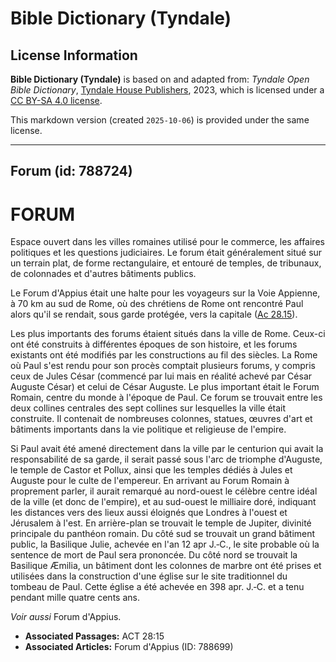 # Bible Dictionary (Tyndale)

## License Information

**Bible Dictionary (Tyndale)** is based on and adapted from: _Tyndale Open Bible Dictionary_, [Tyndale House Publishers](https://tyndaleopenresources.com/), 2023, which is licensed under a [CC BY-SA 4.0 license](https://creativecommons.org/licenses/by-sa/4.0/legalcode.en).

This markdown version (created `2025-10-06`) is provided under the same license.



--------------------------------

## Forum (id: 788724)

FORUM
=====

Espace ouvert dans les villes romaines utilisé pour le commerce, les affaires politiques et les questions judiciaires. Le forum était généralement situé sur un terrain plat, de forme rectangulaire, et entouré de temples, de tribunaux, de colonnades et d'autres bâtiments publics.

Le Forum d'Appius était une halte pour les voyageurs sur la Voie Appienne, à 70 km au sud de Rome, où des chrétiens de Rome ont rencontré Paul alors qu'il se rendait, sous garde protégée, vers la capitale ([Ac 28\.15](https://ref.ly/Acts28:15)).

Les plus importants des forums étaient situés dans la ville de Rome. Ceux\-ci ont été construits à différentes époques de son histoire, et les forums existants ont été modifiés par les constructions au fil des siècles. La Rome où Paul s'est rendu pour son procès comptait plusieurs forums, y compris ceux de Jules César (commencé par lui mais en réalité achevé par César Auguste César) et celui de César Auguste. Le plus important était le Forum Romain, centre du monde à l'époque de Paul. Ce forum se trouvait entre les deux collines centrales des sept collines sur lesquelles la ville était construite. Il contenait de nombreuses colonnes, statues, œuvres d'art et bâtiments importants dans la vie politique et religieuse de l'empire.

Si Paul avait été amené directement dans la ville par le centurion qui avait la responsabilité de sa garde, il serait passé sous l'arc de triomphe d'Auguste, le temple de Castor et Pollux, ainsi que les temples dédiés à Jules et Auguste pour le culte de l'empereur. En arrivant au Forum Romain à proprement parler, il aurait remarqué au nord\-ouest le célèbre centre idéal de la ville (et donc de l'empire), et au sud\-ouest le milliaire doré, indiquant les distances vers des lieux aussi éloignés que Londres à l'ouest et Jérusalem à l'est. En arrière\-plan se trouvait le temple de Jupiter, divinité principale du panthéon romain. Du côté sud se trouvait un grand bâtiment public, la Basilique Julie, achevée en l'an 12 apr J.‑C., le site probable où la sentence de mort de Paul sera prononcée. Du côté nord se trouvait la Basilique Æmilia, un bâtiment dont les colonnes de marbre ont été prises et utilisées dans la construction d'une église sur le site traditionnel du tombeau de Paul. Cette église a été achevée en 398 apr. J.‑C. et a tenu pendant mille quatre cents ans.

*Voir aussi* Forum d'Appius.

* **Associated Passages:** ACT 28:15
* **Associated Articles:** Forum d'Appius (ID: 788699)

